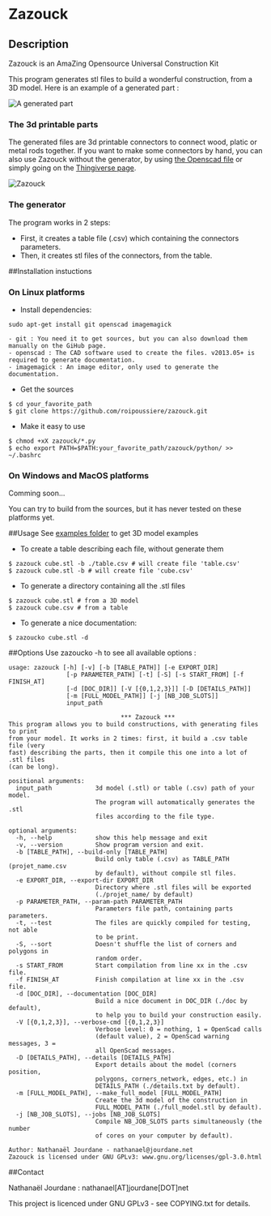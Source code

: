 Zazouck
=====

## Description
Zazouck is an AmaZing Opensource Universal Construction Kit

This program generates stl files to build a wonderful construction, from a 3D model. Here is an example of a generated part :

![A generated part](https://raw2.github.com/roipoussiere/Zazouck/master/pictures/generated_part.png "A generated part")

### The 3d printable parts
The generated files are 3d printable connectors to connect wood, platic or metal rods together.
If you want to make some connectors by hand, you can also use Zazouck without the generator, by using [the Openscad file](scad/corner.scad) or simply going on the [Thingiverse page](http://www.thingiverse.com/thing:179597).

![Zazouck](https://raw2.github.com/roipoussiere/Zazouck/master/pictures/Zazouck_wide.png "Zazouck")

### The generator
The program works in 2 steps:
- First, it creates a table file (.csv) which containing the connectors parameters.
- Then, it creates stl files of the connectors, from the table.

##Installation instuctions

### On Linux platforms
- Install dependencies:

`sudo apt-get install git openscad imagemagick`

	- git : You need it to get sources, but you can also download them manually on the GiHub page.
	- openscad : The CAD software used to create the files. v2013.05+ is required to generate documentation.
	- imagemagick : An image editor, only used to generate the documentation.

- Get the sources

```
$ cd your_favorite_path
$ git clone https://github.com/roipoussiere/zazouck.git
```

- Make it easy to use

```
$ chmod +xX zazouck/*.py
$ echo export PATH=$PATH:your_favorite_path/zazouck/python/ >> ~/.bashrc
```

### On Windows and MacOS platforms

Comming soon...

You can try to build from the sources, but it has never tested on these platforms yet.

##Usage
See [examples folder](examples/) to get 3D model examples

- To create a table describing each file, without generate them

```
$ zazouck cube.stl -b ./table.csv # will create file 'table.csv'
$ zazouck cube.stl -b # will create file 'cube.csv'
```

- To generate a directory containing all the .stl files

```
$ zazouck cube.stl # from a 3D model
$ zazouck cube.csv # from a table
```

- To generate a nice documentation:

```
$ zazoucko cube.stl -d
```
##Options
Use zazoucko -h to see all available options :

```
usage: zazouck [-h] [-v] [-b [TABLE_PATH]] [-e EXPORT_DIR]
                [-p PARAMETER_PATH] [-t] [-S] [-s START_FROM] [-f FINISH_AT]
                [-d [DOC_DIR]] [-V [{0,1,2,3}]] [-D [DETAILS_PATH]]
                [-m [FULL_MODEL_PATH]] [-j [NB_JOB_SLOTS]]
                input_path

                               *** Zazouck ***
This program allows you to build constructions, with generating files to print
from your model. It works in 2 times: first, it build a .csv table file (very
fast) describing the parts, then it compile this one into a lot of .stl files
(can be long).

positional arguments:
  input_path            3d model (.stl) or table (.csv) path of your model.
                        The program will automatically generates the .stl
                        files according to the file type.

optional arguments:
  -h, --help            show this help message and exit
  -v, --version         Show program version and exit.
  -b [TABLE_PATH], --build-only [TABLE_PATH]
                        Build only table (.csv) as TABLE_PATH (projet_name.csv
                        by default), without compile stl files.
  -e EXPORT_DIR, --export-dir EXPORT_DIR
                        Directory where .stl files will be exported
                        (./projet_name/ by default)
  -p PARAMETER_PATH, --param-path PARAMETER_PATH
                        Parameters file path, containing parts parameters.
  -t, --test            The files are quickly compiled for testing, not able
                        to be print.
  -S, --sort            Doesn't shuffle the list of corners and polygons in
                        random order.
  -s START_FROM         Start compilation from line xx in the .csv file.
  -f FINISH_AT          Finish compilation at line xx in the .csv file.
  -d [DOC_DIR], --documentation [DOC_DIR]
                        Build a nice document in DOC_DIR (./doc by default),
                        to help you to build your construction easily.
  -V [{0,1,2,3}], --verbose-cmd [{0,1,2,3}]
                        Verbose level: 0 = nothing, 1 = OpenScad calls
                        (default value), 2 = OpenScad warning messages, 3 =
                        all OpenScad messages.
  -D [DETAILS_PATH], --details [DETAILS_PATH]
                        Export details about the model (corners position,
                        polygons, corners_network, edges, etc.) in
                        DETAILS_PATH (./details.txt by default).
  -m [FULL_MODEL_PATH], --make_full_model [FULL_MODEL_PATH]
                        Create the 3d model of the construction in
                        FULL_MODEL_PATH (./full_model.stl by default).
  -j [NB_JOB_SLOTS], --jobs [NB_JOB_SLOTS]
                        Compile NB_JOB_SLOTS parts simultaneously (the number
                        of cores on your computer by default).

Author: Nathanaël Jourdane - nathanael@jourdane.net
Zazouck is licensed under GNU GPLv3: www.gnu.org/licenses/gpl-3.0.html
```

##Contact

Nathanaël Jourdane : nathanael[AT]jourdane[DOT]net

This project is licenced under GNU GPLv3 - see COPYING.txt for details.
